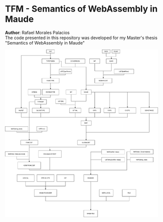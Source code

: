 # TFM - Semantics of WebAssembly in Maude
**Author**: Rafael Morales Palacios  
The code presented in this repository was developed for my Master's thesis "Semantics of WebAssembly in Maude"

![Mopdule organization diagram](diagrams/tfm_modules_structure_v5.drawio.svg)

